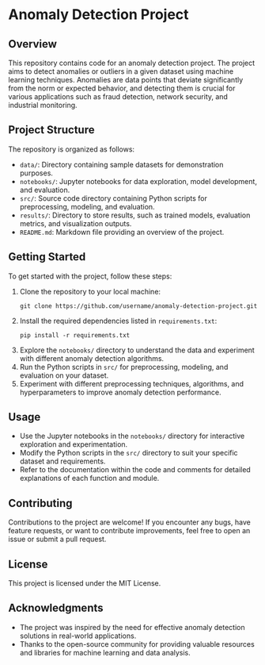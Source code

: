 # Anomaly Detection Project

## Overview
This repository contains code for an anomaly detection project. The project aims to detect anomalies or outliers in a given dataset using machine learning techniques. Anomalies are data points that deviate significantly from the norm or expected behavior, and detecting them is crucial for various applications such as fraud detection, network security, and industrial monitoring.

## Project Structure
The repository is organized as follows:
- `data/`: Directory containing sample datasets for demonstration purposes.
- `notebooks/`: Jupyter notebooks for data exploration, model development, and evaluation.
- `src/`: Source code directory containing Python scripts for preprocessing, modeling, and evaluation.
- `results/`: Directory to store results, such as trained models, evaluation metrics, and visualization outputs.
- `README.md`: Markdown file providing an overview of the project.

## Getting Started
To get started with the project, follow these steps:
1. Clone the repository to your local machine:
   ```
   git clone https://github.com/username/anomaly-detection-project.git
   ```
2. Install the required dependencies listed in `requirements.txt`:
   ```
   pip install -r requirements.txt
   ```
3. Explore the `notebooks/` directory to understand the data and experiment with different anomaly detection algorithms.
4. Run the Python scripts in `src/` for preprocessing, modeling, and evaluation on your dataset.
5. Experiment with different preprocessing techniques, algorithms, and hyperparameters to improve anomaly detection performance.

## Usage
- Use the Jupyter notebooks in the `notebooks/` directory for interactive exploration and experimentation.
- Modify the Python scripts in the `src/` directory to suit your specific dataset and requirements.
- Refer to the documentation within the code and comments for detailed explanations of each function and module.

## Contributing
Contributions to the project are welcome! If you encounter any bugs, have feature requests, or want to contribute improvements, feel free to open an issue or submit a pull request.

## License
This project is licensed under the MIT License. 

## Acknowledgments
- The project was inspired by the need for effective anomaly detection solutions in real-world applications.
- Thanks to the open-source community for providing valuable resources and libraries for machine learning and data analysis.
